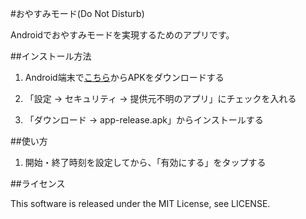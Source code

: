 #おやすみモード(Do Not Disturb)

Androidでおやすみモードを実現するためのアプリです。

##インストール方法

1. Android端末で[こちら](./app/app-release.apk)からAPKをダウンロードする

2. 「設定 -> セキュリティ -> 提供元不明のアプリ」にチェックを入れる

3. 「ダウンロード -> app-release.apk」からインストールする

##使い方

1. 開始・終了時刻を設定してから、「有効にする」をタップする

##ライセンス

This software is released under the MIT License, see LICENSE.
